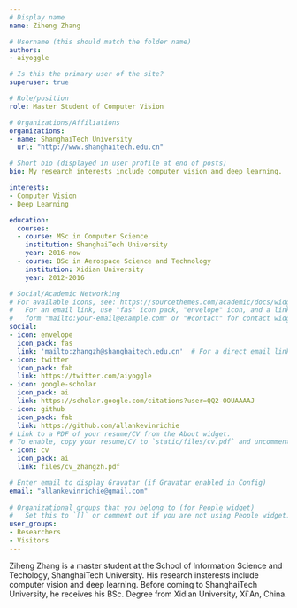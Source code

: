 ```yaml
---
# Display name
name: Ziheng Zhang

# Username (this should match the folder name)
authors:
- aiyoggle

# Is this the primary user of the site?
superuser: true

# Role/position
role: Master Student of Computer Vision

# Organizations/Affiliations
organizations:
- name: ShanghaiTech University
  url: "http://www.shanghaitech.edu.cn"

# Short bio (displayed in user profile at end of posts)
bio: My research interests include computer vision and deep learning.

interests:
- Computer Vision
- Deep Learning

education:
  courses:
  - course: MSc in Computer Science
    institution: ShanghaiTech University
    year: 2016-now
  - course: BSc in Aerospace Science and Technology
    institution: Xidian University
    year: 2012-2016

# Social/Academic Networking
# For available icons, see: https://sourcethemes.com/academic/docs/widgets/#icons
#   For an email link, use "fas" icon pack, "envelope" icon, and a link in the
#   form "mailto:your-email@example.com" or "#contact" for contact widget.
social:
- icon: envelope
  icon_pack: fas
  link: 'mailto:zhangzh@shanghaitech.edu.cn'  # For a direct email link, use "mailto:test@example.org".
- icon: twitter
  icon_pack: fab
  link: https://twitter.com/aiyoggle
- icon: google-scholar
  icon_pack: ai
  link: https://scholar.google.com/citations?user=QQ2-OOUAAAAJ
- icon: github
  icon_pack: fab
  link: https://github.com/allankevinrichie
# Link to a PDF of your resume/CV from the About widget.
# To enable, copy your resume/CV to `static/files/cv.pdf` and uncomment the lines below.  
- icon: cv
  icon_pack: ai
  link: files/cv_zhangzh.pdf

# Enter email to display Gravatar (if Gravatar enabled in Config)
email: "allankevinrichie@gmail.com"
  
# Organizational groups that you belong to (for People widget)
#   Set this to `[]` or comment out if you are not using People widget.  
user_groups:
- Researchers
- Visitors
---
```


Ziheng Zhang is a master student at the School of Information Science and Techology, ShanghaiTech University. His research insterests include computer vision and deep learning. Before coming to ShanghaiTech University, he receives his BSc. Degree from Xidian University, Xi`An, China.

